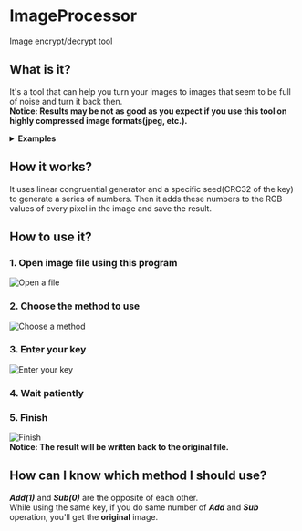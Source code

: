 # ImageProcessor
Image encrypt/decrypt tool

## What is it?
It's a tool that can help you turn your images to images that seem to be full of noise and turn it back then.  
**Notice: Results may be not as good as you expect if you use this tool on highly compressed image formats(jpeg, etc.).**
<details>
  <summary><b>Examples</b></summary>

  <img src="https://s1.ax1x.com/2020/08/02/aJyrT0.png" alt="Original image" title="Original image">
  <img src="https://s1.ax1x.com/2020/08/02/aJy2pF.png" alt="Encrypted image" title="Encrypted image">
  <img src="https://s1.ax1x.com/2020/08/02/aJy4mR.png" alt="Decrypted image" title="Decrypted image">
</details>

## How it works?
It uses linear congruential generator and a specific seed(CRC32 of the key) to generate a series of numbers.
Then it adds these numbers to the RGB values of every pixel in the image and save the result.

## How to use it?
### 1. Open image file using this program
![Open a file](https://s1.ax1x.com/2020/08/02/aJUeJA.png "Open a file")
### 2. Choose the method to use
![Choose a method](https://s1.ax1x.com/2020/08/02/aJaw9A.png "Choose a method")
### 3. Enter your key
![Enter your key](https://s1.ax1x.com/2020/08/02/aYGcIs.png "Enter your key")
### 4. Wait patiently
### 5. Finish
![Finish](https://s1.ax1x.com/2020/08/02/aYGTZ4.png "Finish")  
**Notice: The result will be written back to the original file.**

## How can I know which method I should use?
***Add(1)*** and ***Sub(0)*** are the opposite of each other.  
While using the same key, if you do same number of ***Add*** and ***Sub*** operation, you'll get the **original** image.
